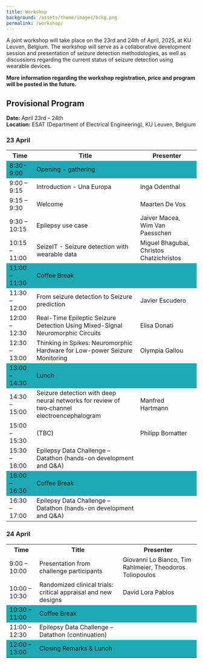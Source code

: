 ```yaml
---
title: Workshop
background: /assets/theme/images/bckg.png
permalink: /workshop/
---
```


A joint workshop will take place on the 23rd and 24th of April, 2025, at KU Leuven, Belgium. The workshop will serve as a collaborative development session and presentation of seizure detection methodologies, as well as discussions regarding the current status of seizure detection using wearable devices.


**More information regarding the workshop registration, price and program will be posted in the future.**


## Provisional Program

**Date:** April 23rd – 24th  
**Location:** ESAT (Department of Electrical Engineering), KU Leuven, Belgium  

### 23 April

<table>
    <tr>
        <th>Time</th>
        <th>Title</th>
        <th>Presenter</th>
    </tr>
    <tr style="background-color:rgb(30, 170, 180); height: 2px;"><td>8:30-9:00</td><td>Opening - gathering</td><td></td></tr>
    <tr><td>9:00 – 9:15</td><td>Introduction - Una Europa</td><td>Inga Odenthal</td></tr>
    <tr><td>9:15 – 9:30</td><td>Welcome</td><td>Maarten De Vos</td></tr>
    <tr><td>9:30 – 10:15</td><td>Epilepsy use case</td><td>Jaiver Macea, Wim Van Paesschen</td></tr>
    <tr><td>10:15 – 11:00</td><td>SeizeIT - Seizure detection with wearable data</td><td>Miguel Bhagubai, Christos Chatzichristos</td></tr>
    <tr style="background-color:rgb(30, 170, 180); height: 2px;"><td>11:00 – 11:30</td><td>Coffee Break</td><td></td></tr>
    <tr><td>11:30 – 12:00</td><td>From seizure detection to Seizure prediction</td><td>Javier Escudero</td></tr>
    <tr><td>12:00 – 12:30</td><td>Real-Time Epileptic Seizure Detection Using Mixed-Signal Neuromorphic Circuits</td><td>Elisa Donati</td></tr>
    <tr><td>12:30 – 13:00</td><td>Thinking in Spikes: Neuromorphic Hardware for Low-power Seizure Monitoring</td><td>Olympia Gallou</td></tr>
    <tr style="background-color:rgb(30, 170, 180); height: 2px;"><td>13:00 – 14:30</td><td>Lunch</td><td></td></tr>
    <tr><td>14:30 – 15:00</td><td>Seizure detection with deep neural networks for review of two‐channel electroencephalogram</td><td>Manfred Hartmann</td></tr>
    <tr><td>15:00 – 15:30</td><td>(TBC)</td><td>Philipp Bomatter</td></tr>
    <tr><td>15:30 – 16:00</td><td>Epilepsy Data Challenge – Datathon (hands-on development and Q&A)</td><td></td></tr>
    <tr style="background-color:rgb(30, 170, 180); height: 2px;"><td>16:00 – 16:30</td><td>Coffee Break</td><td></td></tr>
    <tr><td>16:30 – 17:00</td><td>Epilepsy Data Challenge – Datathon (hands-on development and Q&A)</td><td></td></tr>
</table>


### 24 April

<table>
    <tr>
        <th>Time</th>
        <th>Title</th>
        <th>Presenter</th>
    </tr>
    <tr><td>9:00 – 10:00</td><td>Presentation from challenge participants</td><td>Giovanni Lo Bianco, Tim Rahlmeier, Theodoros Toliopoulos</td></tr>
    <tr><td>10:00 – 10:30</td><td>Randomized clinical trials: critical appraisal and new designs</td><td>David Lora Pablos</td></tr>
    <tr style="background-color:rgb(30, 170, 180); height: 2px;"><td>10:30 – 11:00</td><td>Coffee Break</td><td></td></tr>
    <tr><td>11:00 – 12:30</td><td>Epilepsy Data Challenge – Datathon (continuation)</td><td></td></tr>
    <tr style="background-color:rgb(30, 170, 180); height: 2px;"><td>12:00 – 13:00</td><td>Closing Remarks & Lunch</td><td></td></tr>
</table>
